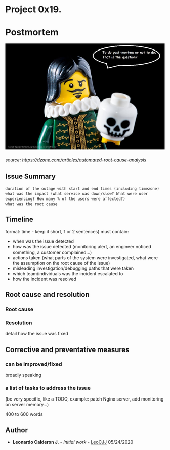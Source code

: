 # Project 0x19.

# Postmortem

![Image of postmortem](https://github.com/leocjj/holberton-system_engineering-devops/blob/master/0x19-postmortem/portmortem.jpeg)
###### source: https://dzone.com/articles/automated-root-cause-analysis

## Issue Summary

    duration of the outage with start and end times (including timezone)
    what was the impact (what service was down/slow? What were user experiencing? How many % of the users were affected?)
    what was the root cause

## Timeline
 format: time - keep it short, 1 or 2 sentences) must contain:
* when was the issue detected
* how was the issue detected (monitoring alert, an engineer noticed something, a customer complained…)
* actions taken (what parts of the system were investigated, what were the assumption on the root cause of the issue)
* misleading investigation/debugging paths that were taken
* which team/individuals was the incident escalated to
* how the incident was resolved

## Root cause and resolution

### Root cause
### Resolution
detail how the issue was fixed

## Corrective and preventative measures
### can be improved/fixed
broadly speaking
### a list of tasks to address the issue
(be very specific, like a TODO, example: patch Nginx server, add monitoring on server memory…)



400 to 600 words


## Author

* **Leonardo Calderon J.** - *Initial work* - [LeoCJJ](https://github.com/leocjj)
05/24/2020

